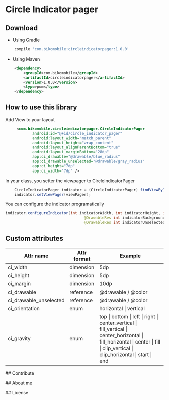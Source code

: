 Circle Indicator pager
=======


## Download
- Using Gradle

```groovy
    compile 'com.bikomobile:circleindicatorpager:1.0.0'
```

- Using Maven

```xml
    <dependency>
        <groupId>com.bikomobile</groupId>
        <artifactId>circleindicatorpager</artifactId>
        <version>1.0.0</version>
        <type>pom</type>
    </dependency>
```


## How to use this library

Add View to your layout

```xml
	 <com.bikomobile.circleindicatorpager.CircleIndicatorPager
            android:id="@+id/circle_indicator_pager"
            android:layout_width="match_parent"
            android:layout_height="wrap_content"
            android:layout_alignParentBottom="true"
            android:layout_marginBottom="28dp"
            app:ci_drawable="@drawable/blue_radius"
            app:ci_drawable_unselected="@drawable/gray_radius"
            app:ci_height="7dp"
            app:ci_width="7dp" />
```

In your class, you setter the viewpager to CircleIndicatorPager

```java
	CircleIndicatorPager indicator = (CircleIndicatorPager) findViewById(R.id.circle_indicator_pager);
	indicator.setViewPager(viewPager);
```

You can configure the indicator programatically

```java
indicator.configureIndicator(int indicatorWidth, int indicatorHeight, int indicatorMargin,
                                   @DrawableRes int indicatorBackgroundId,
                                   @DrawableRes int indicatorUnselectedBackgroundId)
```
## Custom attributes


| Attr name | Attr format | Example |
|---|---|---|
| ci_width | dimension | 5dp |
| ci_height | dimension | 5dp |
| ci_margin | dimension | 10dp |
| ci_drawable | reference | @drawable / @color |
| ci_drawable\_unselected | reference | @drawable / @color |
| ci_orientation | enum | horizontal \| vertical |
| ci_gravity | enum | top \| bottom \| left \| right \| center\_vertical \| fill\_vertical \| center\_horizontal \| fill\_horizontal \| center \| fill \| clip\_vertical \| clip\_horizontal \| start \| end |

## Contribute


## About me


## License


